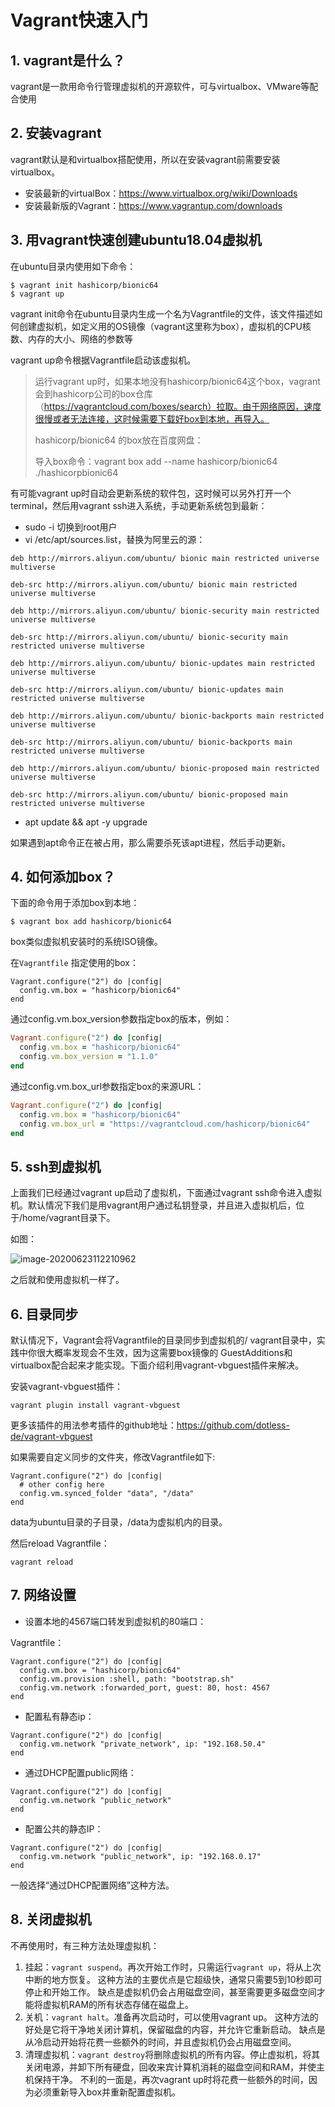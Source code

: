 # Vagrant快速入门

## 1. vagrant是什么？

vagrant是一款用命令行管理虚拟机的开源软件，可与virtualbox、VMware等配合使用

## 2. 安装vagrant

vagrant默认是和virtualbox搭配使用，所以在安装vagrant前需要安装virtualbox。

- 安装最新的virtualBox：https://www.virtualbox.org/wiki/Downloads
- 安装最新版的Vagrant：https://www.vagrantup.com/downloads

## 3. 用vagrant快速创建ubuntu18.04虚拟机

在ubuntu目录内使用如下命令：

```
$ vagrant init hashicorp/bionic64
$ vagrant up
```

vagrant init命令在ubuntu目录内生成一个名为Vagrantfile的文件，该文件描述如何创建虚拟机，如定义用的OS镜像（vagrant这里称为box），虚拟机的CPU核数、内存的大小、网络的参数等

vagrant up命令根据Vagrantfile启动该虚拟机。

> 运行vagrant up时，如果本地没有hashicorp/bionic64这个box，vagrant会到hashicorp公司的box仓库（https://vagrantcloud.com/boxes/search）拉取。由于网络原因，速度很慢或者无法连接，这时候需要下载好box到本地，再导入。
>
> hashicorp/bionic64 的box放在百度网盘：
>
> 导入box命令：vagrant box add --name hashicorp/bionic64 ./hashicorpbionic64

有可能vagrant up时自动会更新系统的软件包，这时候可以另外打开一个terminal，然后用vagrant ssh进入系统，手动更新系统包到最新：

-  sudo -i 切换到root用户
- vi /etc/apt/sources.list，替换为阿里云的源：

```
deb http://mirrors.aliyun.com/ubuntu/ bionic main restricted universe multiverse

deb-src http://mirrors.aliyun.com/ubuntu/ bionic main restricted universe multiverse

deb http://mirrors.aliyun.com/ubuntu/ bionic-security main restricted universe multiverse

deb-src http://mirrors.aliyun.com/ubuntu/ bionic-security main restricted universe multiverse

deb http://mirrors.aliyun.com/ubuntu/ bionic-updates main restricted universe multiverse

deb-src http://mirrors.aliyun.com/ubuntu/ bionic-updates main restricted universe multiverse

deb http://mirrors.aliyun.com/ubuntu/ bionic-backports main restricted universe multiverse

deb-src http://mirrors.aliyun.com/ubuntu/ bionic-backports main restricted universe multiverse

deb http://mirrors.aliyun.com/ubuntu/ bionic-proposed main restricted universe multiverse

deb-src http://mirrors.aliyun.com/ubuntu/ bionic-proposed main restricted universe multiverse
```

- apt update && apt -y upgrade

如果遇到apt命令正在被占用，那么需要杀死该apt进程，然后手动更新。

## 4. 如何添加box？

下面的命令用于添加box到本地：

```
$ vagrant box add hashicorp/bionic64
```

box类似虚拟机安装时的系统ISO镜像。

在`Vagrantfile` 指定使用的box：

```
Vagrant.configure("2") do |config|
  config.vm.box = "hashicorp/bionic64"
end
```

通过config.vm.box_version参数指定box的版本，例如：

```ruby
Vagrant.configure("2") do |config|
  config.vm.box = "hashicorp/bionic64"
  config.vm.box_version = "1.1.0"
end
```

通过config.vm.box_url参数指定box的来源URL：

```ruby
Vagrant.configure("2") do |config|
  config.vm.box = "hashicorp/bionic64"
  config.vm.box_url = "https://vagrantcloud.com/hashicorp/bionic64"
end
```

## 5. ssh到虚拟机

上面我们已经通过vagrant up启动了虚拟机，下面通过vagrant ssh命令进入虚拟机。默认情况下我们是用vagrant用户通过私钥登录，并且进入虚拟机后，位于/home/vagrant目录下。

如图：

![image-20200623112210962](C:\Users\long\AppData\Roaming\Typora\typora-user-images\image-20200623112210962.png)

之后就和使用虚拟机一样了。

## 6. 目录同步

默认情况下，Vagrant会将Vagrantfile的目录同步到虚拟机的/ vagrant目录中，实践中你很大概率发现会不生效，因为这需要box镜像的 GuestAdditions和virtualbox配合起来才能实现。下面介绍利用vagrant-vbguest插件来解决。

安装vagrant-vbguest插件：

```
vagrant plugin install vagrant-vbguest
```

更多该插件的用法参考插件的github地址：https://github.com/dotless-de/vagrant-vbguest

如果需要自定义同步的文件夹，修改Vagrantfile如下:

```
Vagrant.configure("2") do |config|
  # other config here
  config.vm.synced_folder "data", "/data"
end
```

data为ubuntu目录的子目录，/data为虚拟机内的目录。

然后reload Vagrantfile：

```
vagrant reload
```

## 7. 网络设置

- 设置本地的4567端口转发到虚拟机的80端口：

Vagrantfile：

```
Vagrant.configure("2") do |config|
  config.vm.box = "hashicorp/bionic64"
  config.vm.provision :shell, path: "bootstrap.sh"
  config.vm.network :forwarded_port, guest: 80, host: 4567
end
```

- 配置私有静态ip：

```
Vagrant.configure("2") do |config|
  config.vm.network "private_network", ip: "192.168.50.4"
end
```

- 通过DHCP配置public网络：

```
Vagrant.configure("2") do |config|
  config.vm.network "public_network"
end
```

- 配置公共的静态IP：

```
Vagrant.configure("2") do |config|
  config.vm.network "public_network", ip: "192.168.0.17"
end
```

一般选择“通过DHCP配置网络”这种方法。

## 8. 关闭虚拟机

不再使用时，有三种方法处理虚拟机：

1. 挂起：`vagrant suspend`。再次开始工作时，只需运行`vagrant up`，将从上次中断的地方恢复。 这种方法的主要优点是它超级快，通常只需要5到10秒即可停止和开始工作。 缺点是虚拟机仍会占用磁盘空间，甚至需要更多磁盘空间才能将虚拟机RAM的所有状态存储在磁盘上。
2. 关机：`vagrant halt`。准备再次启动时，可以使用vagrant up。 这种方法的好处是它将干净地关闭计算机，保留磁盘的内容，并允许它重新启动。 缺点是从冷启动开始将花费一些额外的时间，并且虚拟机仍会占用磁盘空间。
3. 清理虚拟机：`vagrant destroy`将删除虚拟机的所有内容。停止虚拟机，将其关闭电源，并卸下所有硬盘，回收来宾计算机消耗的磁盘空间和RAM，并使主机保持干净。 不利的一面是，再次vagrant up时将花费一些额外的时间，因为必须重新导入box并重新配置虚拟机。